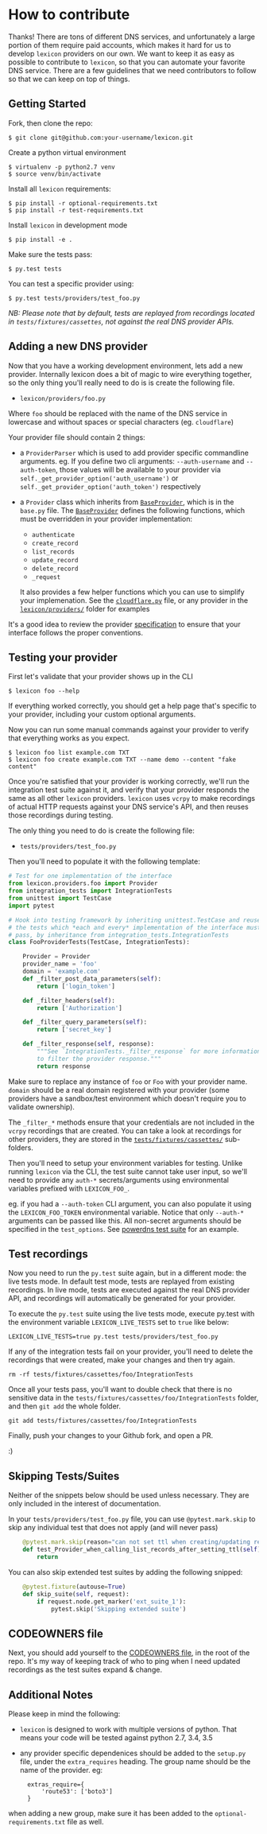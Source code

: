# How to contribute

Thanks! There are tons of different DNS services, and unfortunately a large
portion of them require paid accounts, which makes it hard for us to develop
`lexicon` providers on our own. We want to keep it as easy as possible to
contribute to `lexicon`, so that you can automate your favorite DNS service.
There are a few guidelines that we need contributors to follow so that 
we can keep on top of things.

## Getting Started

Fork, then clone the repo:

    $ git clone git@github.com:your-username/lexicon.git

Create a python virtual environment

	$ virtualenv -p python2.7 venv
	$ source venv/bin/activate

Install all `lexicon` requirements:

    $ pip install -r optional-requirements.txt
    $ pip install -r test-requirements.txt

Install `lexicon` in development mode

    $ pip install -e .

Make sure the tests pass:

    $ py.test tests

You can test a specific provider using:

	$ py.test tests/providers/test_foo.py

_NB: Please note that by default, tests are replayed from recordings located in `tests/fixtures/cassettes`, not against the real DNS provider APIs._

## Adding a new DNS provider

Now that you have a working development environment, lets add a new provider.
Internally lexicon does a bit of magic to wire everything together, so the only
thing you'll really need to do is is create the following file.

 - `lexicon/providers/foo.py`

Where `foo` should be replaced with the name of the DNS service in lowercase
and without spaces or special characters (eg. `cloudflare`)

Your provider file should contain 2 things:

- a `ProviderParser` which is used to add provider specific commandline arguments.
eg. If you define two cli arguments: `--auth-username` and `--auth-token`,
 those values will be available to your provider via `self._get_provider_option('auth_username')`
 or `self._get_provider_option('auth_token')` respectively

- a `Provider` class which inherits from [`BaseProvider`](https://github.com/AnalogJ/lexicon/blob/master/lexicon/providers/base.py), which is in the `base.py` file.
The [`BaseProvider`](https://github.com/AnalogJ/lexicon/blob/master/lexicon/providers/base.py)
defines the following functions, which must be overridden in your provider implementation:

    - `authenticate`
    - `create_record`
    - `list_records`
    - `update_record`
    - `delete_record`
    - `_request`

	It also provides a few helper functions which you can use to simplify your implemenation.
	See the [`cloudflare.py`](https://github.com/AnalogJ/lexicon/blob/master/lexicon/providers/cloudflare.py)
	 file, or any provider in the [`lexicon/providers/`](https://github.com/AnalogJ/lexicon/tree/master/lexicon/providers) folder for examples

It's a good idea to review the provider [specification](https://github.com/AnalogJ/lexicon/blob/master/SPECIFICATION.md) to ensure that your interface follows
the proper conventions.


## Testing your provider

First let's validate that your provider shows up in the CLI

	$ lexicon foo --help

If everything worked correctly, you should get a help page that's specific
to your provider, including your custom optional arguments.

Now you can run some manual commands against your provider to verify that
everything works as you expect.

	$ lexicon foo list example.com TXT
	$ lexicon foo create example.com TXT --name demo --content "fake content"

Once you're satisfied that your provider is working correctly, we'll run the
integration test suite against it, and verify that your provider responds the
same as all other `lexicon` providers. `lexicon` uses `vcrpy` to make recordings
 of actual HTTP requests against your DNS service's API, and then reuses those
 recordings during testing.

The only thing you need to do is create the following file:

 - `tests/providers/test_foo.py`

Then you'll need to populate it with the following template:

```python
# Test for one implementation of the interface
from lexicon.providers.foo import Provider
from integration_tests import IntegrationTests
from unittest import TestCase
import pytest

# Hook into testing framework by inheriting unittest.TestCase and reuse
# the tests which *each and every* implementation of the interface must
# pass, by inheritance from integration_tests.IntegrationTests
class FooProviderTests(TestCase, IntegrationTests):

	Provider = Provider
	provider_name = 'foo'
	domain = 'example.com'
	def _filter_post_data_parameters(self):
		return ['login_token']

	def _filter_headers(self):
		return ['Authorization']

	def _filter_query_parameters(self):
		return ['secret_key']

	def _filter_response(self, response):
		"""See `IntegrationTests._filter_response` for more information on how
		to filter the provider response."""
		return response
```

Make sure to replace any instance of `foo` or `Foo` with your provider name.
`domain` should be a real domain registered with your provider (some
providers have a sandbox/test environment which doesn't require you to validate ownership).

The `_filter_*` methods ensure that your credentials are not included in the
`vcrpy` recordings that are created. You can take a look at recordings for other
 providers, they are stored in the [`tests/fixtures/cassettes/`](https://github.com/AnalogJ/lexicon/tree/master/tests/fixtures/cassettes) sub-folders.

Then you'll need to setup your environment variables for testing. Unlike running
`lexicon` via the CLI, the test suite cannot take user input, so we'll need to provide
any `auth-*` secrets/arguments using environmental variables prefixed with `LEXICON_FOO_`.

eg. if you had a `--auth-token` CLI argument, you can also populate it
using the `LEXICON_FOO_TOKEN` environmental variable. Notice that only `--auth-*` arguments
can be passed like this. All non-secret arguments should be specified in the `test_options`.
See [powerdns test suite](https://github.com/AnalogJ/lexicon/blob/82fa5056df2122357af7f9bec94aebc58b247f91/tests/providers/test_powerdns.py#L18-L21) for an example.

## Test recordings

Now you need to run the `py.test` suite again, but in a different mode: the live tests mode. 
In default test mode, tests are replayed from existing recordings. In live mode, tests are executed against the real DNS provider API, and recordings will automatically be generated for your provider.

To execute the `py.test` suite using the live tests mode, execute py.test with the environment variable `LEXICON_LIVE_TESTS` set to `true` like below:

	LEXICON_LIVE_TESTS=true py.test tests/providers/test_foo.py

If any of the integration tests fail on your provider, you'll need to delete the recordings that were created,
make your changes and then try again.

	rm -rf tests/fixtures/cassettes/foo/IntegrationTests

Once all your tests pass, you'll want to double check that there is no sensitive data in the
`tests/fixtures/cassettes/foo/IntegrationTests` folder, and then `git add` the whole folder.

	git add tests/fixtures/cassettes/foo/IntegrationTests

Finally, push your changes to your Github fork, and open a PR.

:)

## Skipping Tests/Suites

Neither of the snippets below should be used unless necessary. They are only included in the interest of documentation.

In your `tests/providers/test_foo.py` file, you can use `@pytest.mark.skip` to skip any individual test that does not apply (and will never pass)

```python
	@pytest.mark.skip(reason="can not set ttl when creating/updating records")
	def test_Provider_when_calling_list_records_after_setting_ttl(self):
		return
```

You can also skip extended test suites by adding the following snipped:

```python
    @pytest.fixture(autouse=True)
    def skip_suite(self, request):
        if request.node.get_marker('ext_suite_1'):
            pytest.skip('Skipping extended suite')
```

## CODEOWNERS file

Next, you should add yourself to the [CODEOWNERS file](https://github.com/AnalogJ/lexicon/blob/master/CODEOWNERS), in the root of the repo. It's my way of keeping track of who to ping when I need updated recordings as the test suites expand & change.

## Additional Notes

Please keep in mind the following:

- `lexicon` is designed to work with multiple versions of python. That means
your code will be tested against python 2.7, 3.4, 3.5
- any provider specific dependenices should be added to the `setup.py` file,
 under the `extra_requires` heading. The group name should be the name of the
 provider. eg:

 	    extras_require={
            'route53': ['boto3']
        }

 when adding a new group, make sure it has been added to the `optional-requirements.txt` file as well.
